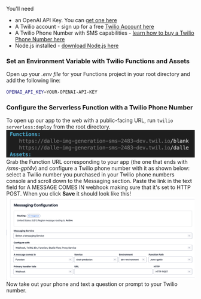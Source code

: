 You'll need 
- an OpenAI API Key. You can [get one here](https://platform.openai.com/account/api-keys)
- A Twilio account - sign up for a free [Twilio Account here](https://www.twilio.com/try-twilio)
- A Twilio Phone Number with SMS capabilities - [learn how to buy a Twilio Phone Number here](https://support.twilio.com/hc/en-us/articles/223135247-How-to-Search-for-and-Buy-a-Twilio-Phone-Number-from-Console)
- Node.js installed - [download Node.js here](https://nodejs.org/en/download/)

### Set an Environment Variable with Twilio Functions and Assets
Open up your <em>.env file</em> for your Functions project in your root directory and add the following line:
```bash
OPENAI_API_KEY=YOUR-OPENAI-API-KEY
```
### Configure the Serverless Function with a Twilio Phone Number
To open up our app to the web with a public-facing URL, run `twilio serverless:deploy` from the root directory.
![Alt text](image-1.png)
Grab the Function URL corresponding to your app (the one that ends with <em>/sms-gpt4v</em>) and configure a Twilio phone number with it as shown below: select a Twilio number you purchased in your Twilio phone numbers console and scroll down to the Messaging section. Paste the link in the text field for A MESSAGE COMES IN webhook making sure that it's set to HTTP POST. When you click <strong>Save</strong> it should look like this!
![Configure Twilio number with Function](image-2.png)
Now take out your phone and text a question or prompt to your Twilio number.